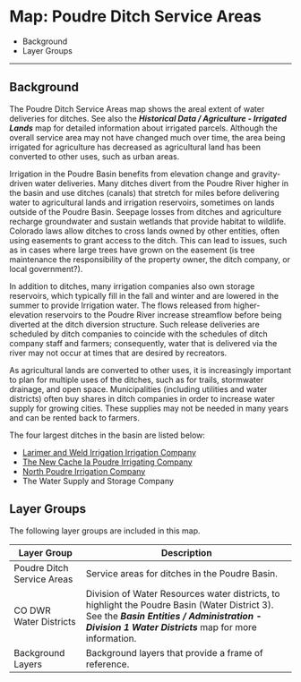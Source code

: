 # Map: Poudre Ditch Service Areas

* Background
* Layer Groups

-----------------

## Background

The Poudre Ditch Service Areas map shows the areal extent of water deliveries for ditches.
See also the ***Historical Data / Agriculture - Irrigated Lands*** map for detailed information about irrigated parcels.
Although the overall service area may not have changed much over time,
the area being irrigated for agriculture has decreased as agricultural land has been converted
to other uses, such as urban areas.

Irrigation in the Poudre Basin benefits from elevation change and gravity-driven water deliveries.
Many ditches divert from the Poudre River higher in the basin
and use ditches (canals) that stretch for miles before delivering water to agricultural lands
and irrigation reservoirs, sometimes on lands outside of the Poudre Basin.
Seepage losses from ditches and agriculture recharge groundwater and sustain wetlands
that provide habitat to wildlife.
Colorado laws allow ditches to cross lands owned by other entities,
often using easements to grant access to the ditch.
This can lead to issues, such as in cases where large trees have grown on the easement
(is tree maintenance the responsibility of the property owner, the ditch company, or local government?).

In addition to ditches, many irrigation companies also own storage reservoirs,
which typically fill in the fall and winter and are lowered in the summer to provide Irrigation water.
The flows released from higher-elevation reservoirs to the Poudre River increase streamflow
before being diverted at the ditch diversion structure.
Such release deliveries are scheduled by ditch companies to coincide with the schedules of
ditch company staff and farmers; consequently,
water that is delivered via the river may not occur at times that are desired by recreators.

As agricultural lands are converted to other uses, it is increasingly important to
plan for multiple uses of the ditches, such as for trails,
stormwater drainage, and open space.
Municipalities (including utilities and water districts) often buy shares in ditch
companies in order to increase water supply for growing cities.
These supplies may not be needed in many years and can be rented back to farmers.

The four largest ditches in the basin are listed below:

* [Larimer and Weld Irrigation Irrigation Company](http://eatonditch.com/)
* [The New Cache la Poudre Irrigating Company](https://www.newcache.com/)
* [North Poudre Irrigation Company](https://npicwater.com/)
* The Water Supply and Storage Company

## Layer Groups

The following layer groups are included in this map.

| **Layer Group** | **Description** |
| -- | -- |
| Poudre Ditch Service Areas | Service areas for ditches in the Poudre Basin. |
| CO DWR Water Districts | Division of Water Resources water districts, to highlight the Poudre Basin (Water District 3).  See the ***Basin Entities / Administration - Division 1 Water Districts*** map for more information. |
| Background Layers | Background layers that provide a frame of reference. |

